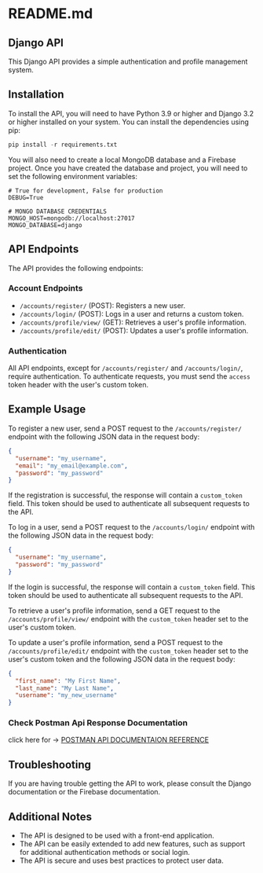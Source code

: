 # README.md

## Django API

This Django API provides a simple authentication and profile management system.

## Installation

To install the API, you will need to have Python 3.9 or higher and Django 3.2 or higher installed on your system. You can install the dependencies using pip:

```python
pip install -r requirements.txt
```

You will also need to create a local MongoDB database and a Firebase project. Once you have created the database and project, you will need to set the following environment variables:

```.env
# True for development, False for production
DEBUG=True

# MONGO DATABASE CREDENTIALS
MONGO_HOST=mongodb://localhost:27017
MONGO_DATABASE=django
```

## API Endpoints

The API provides the following endpoints:

### Account Endpoints

* `/accounts/register/` (POST): Registers a new user.
* `/accounts/login/` (POST): Logs in a user and returns a custom token.
* `/accounts/profile/view/` (GET): Retrieves a user's profile information.
* `/accounts/profile/edit/` (POST): Updates a user's profile information.

### Authentication

All API endpoints, except for `/accounts/register/` and `/accounts/login/`, require authentication. To authenticate requests, you must send the `access` token header with the user's custom token.

## Example Usage

To register a new user, send a POST request to the `/accounts/register/` endpoint with the following JSON data in the request body:

```json
{
  "username": "my_username",
  "email": "my_email@example.com",
  "password": "my_password"
}
```

If the registration is successful, the response will contain a `custom_token` field. This token should be used to authenticate all subsequent requests to the API.

To log in a user, send a POST request to the `/accounts/login/` endpoint with the following JSON data in the request body:

```json
{
  "username": "my_username",
  "password": "my_password"
}
```

If the login is successful, the response will contain a `custom_token` field. This token should be used to authenticate all subsequent requests to the API.

To retrieve a user's profile information, send a GET request to the `/accounts/profile/view/` endpoint with the `custom_token` header set to the user's custom token.

To update a user's profile information, send a POST request to the `/accounts/profile/edit/` endpoint with the `custom_token` header set to the user's custom token and the following JSON data in the request body:

```json
{
  "first_name": "My First Name",
  "last_name": "My Last Name",
  "username": "my_new_username"
}
```

### Check Postman Api Response Documentation 
click here for -> [POSTMAN API DOCUMENTAION REFERENCE](https://documenter.getpostman.com/view/22930511/2s9YXk41aK#b82784a1-0bc9-47da-9ff2-4d877ea84b7c)

## Troubleshooting

If you are having trouble getting the API to work, please consult the Django documentation or the Firebase documentation.

## Additional Notes

* The API is designed to be used with a front-end application.
* The API can be easily extended to add new features, such as support for additional authentication methods or social login.
* The API is secure and uses best practices to protect user data.
